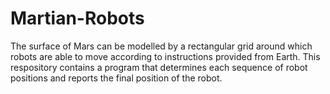 # Martian-Robots
The surface of Mars can be modelled by a rectangular grid around which robots are able to move according to instructions provided from Earth. This respository contains a program that determines each sequence of robot positions and reports the final position of the robot.
